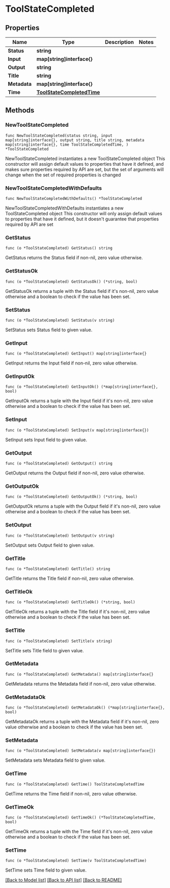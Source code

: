 # ToolStateCompleted

## Properties

Name | Type | Description | Notes
------------ | ------------- | ------------- | -------------
**Status** | **string** |  | 
**Input** | **map[string]interface{}** |  | 
**Output** | **string** |  | 
**Title** | **string** |  | 
**Metadata** | **map[string]interface{}** |  | 
**Time** | [**ToolStateCompletedTime**](ToolStateCompletedTime.md) |  | 

## Methods

### NewToolStateCompleted

`func NewToolStateCompleted(status string, input map[string]interface{}, output string, title string, metadata map[string]interface{}, time ToolStateCompletedTime, ) *ToolStateCompleted`

NewToolStateCompleted instantiates a new ToolStateCompleted object
This constructor will assign default values to properties that have it defined,
and makes sure properties required by API are set, but the set of arguments
will change when the set of required properties is changed

### NewToolStateCompletedWithDefaults

`func NewToolStateCompletedWithDefaults() *ToolStateCompleted`

NewToolStateCompletedWithDefaults instantiates a new ToolStateCompleted object
This constructor will only assign default values to properties that have it defined,
but it doesn't guarantee that properties required by API are set

### GetStatus

`func (o *ToolStateCompleted) GetStatus() string`

GetStatus returns the Status field if non-nil, zero value otherwise.

### GetStatusOk

`func (o *ToolStateCompleted) GetStatusOk() (*string, bool)`

GetStatusOk returns a tuple with the Status field if it's non-nil, zero value otherwise
and a boolean to check if the value has been set.

### SetStatus

`func (o *ToolStateCompleted) SetStatus(v string)`

SetStatus sets Status field to given value.


### GetInput

`func (o *ToolStateCompleted) GetInput() map[string]interface{}`

GetInput returns the Input field if non-nil, zero value otherwise.

### GetInputOk

`func (o *ToolStateCompleted) GetInputOk() (*map[string]interface{}, bool)`

GetInputOk returns a tuple with the Input field if it's non-nil, zero value otherwise
and a boolean to check if the value has been set.

### SetInput

`func (o *ToolStateCompleted) SetInput(v map[string]interface{})`

SetInput sets Input field to given value.


### GetOutput

`func (o *ToolStateCompleted) GetOutput() string`

GetOutput returns the Output field if non-nil, zero value otherwise.

### GetOutputOk

`func (o *ToolStateCompleted) GetOutputOk() (*string, bool)`

GetOutputOk returns a tuple with the Output field if it's non-nil, zero value otherwise
and a boolean to check if the value has been set.

### SetOutput

`func (o *ToolStateCompleted) SetOutput(v string)`

SetOutput sets Output field to given value.


### GetTitle

`func (o *ToolStateCompleted) GetTitle() string`

GetTitle returns the Title field if non-nil, zero value otherwise.

### GetTitleOk

`func (o *ToolStateCompleted) GetTitleOk() (*string, bool)`

GetTitleOk returns a tuple with the Title field if it's non-nil, zero value otherwise
and a boolean to check if the value has been set.

### SetTitle

`func (o *ToolStateCompleted) SetTitle(v string)`

SetTitle sets Title field to given value.


### GetMetadata

`func (o *ToolStateCompleted) GetMetadata() map[string]interface{}`

GetMetadata returns the Metadata field if non-nil, zero value otherwise.

### GetMetadataOk

`func (o *ToolStateCompleted) GetMetadataOk() (*map[string]interface{}, bool)`

GetMetadataOk returns a tuple with the Metadata field if it's non-nil, zero value otherwise
and a boolean to check if the value has been set.

### SetMetadata

`func (o *ToolStateCompleted) SetMetadata(v map[string]interface{})`

SetMetadata sets Metadata field to given value.


### GetTime

`func (o *ToolStateCompleted) GetTime() ToolStateCompletedTime`

GetTime returns the Time field if non-nil, zero value otherwise.

### GetTimeOk

`func (o *ToolStateCompleted) GetTimeOk() (*ToolStateCompletedTime, bool)`

GetTimeOk returns a tuple with the Time field if it's non-nil, zero value otherwise
and a boolean to check if the value has been set.

### SetTime

`func (o *ToolStateCompleted) SetTime(v ToolStateCompletedTime)`

SetTime sets Time field to given value.



[[Back to Model list]](../README.md#documentation-for-models) [[Back to API list]](../README.md#documentation-for-api-endpoints) [[Back to README]](../README.md)


